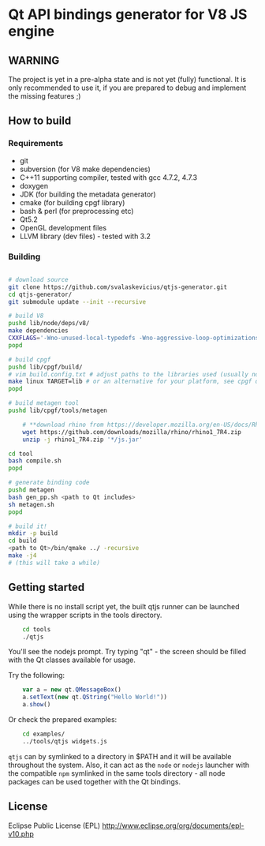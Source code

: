 Qt API bindings generator for V8 JS engine
==========================================

WARNING
-------

The project is yet in a pre-alpha state and is not yet (fully) functional.
It is only recommended to use it, if you are prepared to debug and implement the missing features ;)

How to build
------------

### Requirements

* git
* subversion (for V8 make dependencies)
* C++11 supporting compiler, tested with gcc 4.7.2, 4.7.3
* doxygen
* JDK (for building the metadata generator)
* cmake (for building cpgf library)
* bash & perl (for preprocessing etc)
* Qt5.2
* OpenGL development files
* LLVM library (dev files) - tested with 3.2

### Building

~~~~~bash

# download source
git clone https://github.com/svalaskevicius/qtjs-generator.git
cd qtjs-generator/
git submodule update --init --recursive

# build V8
pushd lib/node/deps/v8/
make dependencies
CXXFLAGS='-Wno-unused-local-typedefs -Wno-aggressive-loop-optimizations' make native library=shared -j4
popd

# build cpgf
pushd lib/cpgf/build/
# vim build.config.txt # adjust paths to the libraries used (usually no changes required)
make linux TARGET=lib # or an alternative for your platform, see cpgf documentation
popd

# build metagen tool 
pushd lib/cpgf/tools/metagen

    # **download rhino from https://developer.mozilla.org/en-US/docs/Rhino/Download_Rhino and put js.jar here**
    wget https://github.com/downloads/mozilla/rhino/rhino1_7R4.zip
    unzip -j rhino1_7R4.zip '*/js.jar'

cd tool
bash compile.sh
popd

# generate binding code
pushd metagen
bash gen_pp.sh <path to Qt includes>
sh metagen.sh
popd

# build it!
mkdir -p build
cd build
<path to Qt>/bin/qmake ../ -recursive
make -j4
# (this will take a while)
~~~~~

Getting started
---------------

While there is no install script yet, the built qtjs runner can be launched using
the wrapper scripts in the tools directory.

~~~~bash
    cd tools
    ./qtjs
~~~~~~~~

You'll see the nodejs prompt. Try typing "qt<Enter>" -
the screen should be filled with the Qt classes available
for usage.

Try the following:
~~~~~js
    var a = new qt.QMessageBox()
    a.setText(new qt.QString("Hello World!"))
    a.show()
~~~~~~~

Or check the prepared examples:
~~~~~~~bash
    cd examples/
    ../tools/qtjs widgets.js
~~~~~~~~~~~

`qtjs` can by symlinked to a directory in $PATH and it will be available throughout the system.
Also, it can act as the `node` or `nodejs` launcher with the compatible `npm` symlinked in the same
tools directory - all node packages can be used together with the Qt bindings.

License
-------

Eclipse Public License (EPL) http://www.eclipse.org/org/documents/epl-v10.php

